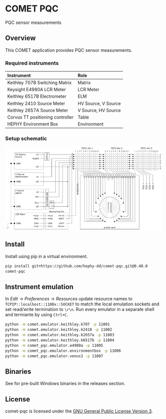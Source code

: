 # COMET PQC

PQC sensor measurements

## Overview

This COMET application provides PQC sensor measurements.

### Required instruments

|Instrument                       |Role |
|:--------------------------------|:----|
|Keithley 707B Switching Matrix   |Matrix |
|Keysight E4980A LCR Meter        |LCR Meter |
|Keithley 6517B Electrometer      |ELM |
|Keithley 2410 Source Meter       |HV Source, V Source |
|Keithley 2657A Source Meter      |V Source, HV Source |
|Corvus TT positioning controller |Table |
|HEPHY Environment Box            |Environment |

### Setup schematic

![PQC setup schematic](docs/assets/MatrixCardsDesign_v10_Diss2.png)

## Install

Install using pip in a virtual environment.

```bash
pip install git+https://github.com/hephy-dd/comet-pqc.git@0.40.0
comet-pqc
```

## Instrument emulation

In _Edit_ &rarr; _Preferences_ &rarr; _Resources_ update resource
names to `TCPIP::localhost::1100x::SOCKET` to match the local emulation
sockets and set read/write termination to `\r\n`. Run every emulator
in a separate shell and termiante by using `Ctrl+C`.

```bash
python -m comet.emulator.keithley.k707 -p 11001
python -m comet.emulator.keithley.k2410 -p 11002
python -m comet.emulator.keithley.k2657a -p 11003
python -m comet.emulator.keithley.k6517b -p 11004
python -m comet_pqc.emulator.e4980a -p 11005
python -m comet_pqc.emulator.environmentbox -p 11006
python -m comet_pqc.emulator.venus1 -p 11007
```

## Binaries

See for pre-built Windows binaries in the releases section.

## License

comet-pqc is licensed under the [GNU General Public License Version 3](https://github.com/hephy-dd/comet-pqc/tree/master/LICENSE).

